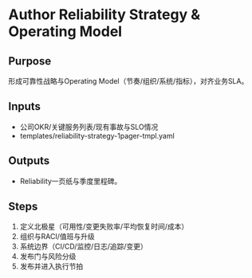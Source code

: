 # Author Reliability Strategy & Operating Model

## Purpose

形成可靠性战略与Operating Model（节奏/组织/系统/指标），对齐业务SLA。

## Inputs

- 公司OKR/关键服务列表/现有事故与SLO情况
- templates/reliability-strategy-1pager-tmpl.yaml

## Outputs

- Reliability一页纸与季度里程碑。

## Steps

1. 定义北极星（可用性/变更失败率/平均恢复时间/成本）
2. 组织与RACI/值班与升级
3. 系统边界（CI/CD/监控/日志/追踪/变更）
4. 发布门与风险分级
5. 发布并进入执行节拍

